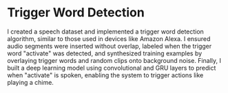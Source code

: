 # Trigger Word Detection
I created a speech dataset and implemented a trigger word detection algorithm, similar to those used in devices like Amazon Alexa. I ensured audio segments were inserted without overlap, labeled when the trigger word "activate" was detected, and synthesized training examples by overlaying trigger words and random clips onto background noise. Finally, I built a deep learning model using convolutional and GRU layers to predict when "activate" is spoken, enabling the system to trigger actions like playing a chime.
